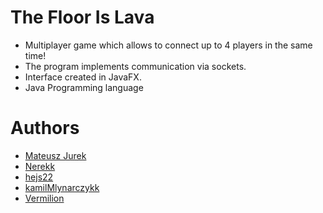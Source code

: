 # The Floor Is Lava
* Multiplayer game which allows to connect up to 4 players in the same time!
* The program implements communication via sockets.
* Interface created in JavaFX.
* Java Programming language

# Authors
* [Mateusz Jurek](https://github.com/zurson)
* [Nerekk](https://github.com/Nerekk)
* [hejs22](https://github.com/hejs22)
* [kamilMlynarczykk](https://github.com/kamilMlynarczykk)
* [Vermilion](https://github.com/VermiIion)


